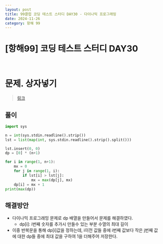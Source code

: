 ```yaml
---
layout: post
title: 99클럽 코딩 테스트 스터디 DAY30 - 다이나믹 프로그래밍
date: 2024-11-26
category: 항해 99
---
```


# [항해99] 코딩 테스트 스터디 DAY30

<br>

# 문제. 상자넣기
> [링크](https://www.acmicpc.net/problem/1965)



## 풀이

```python
import sys

n = int(sys.stdin.readline().strip())
lst = list(map(int, sys.stdin.readline().strip().split()))

lst.insert(0, 0)
dp = [0] * (n+1)

for i in range(1, n+1):
    mx = 0
    for j in range(1, i):
        if lst[i] > lst[j]:
            mx = max(dp[j], mx)
    dp[i] = mx + 1
print(max(dp))
```

## 해결방안
- 다이나믹 프로그래밍 문제로 dp 배열을 만들어서 문제를 해결하였다.
  - dp[i]: i번째 숫자를 추가시 만들수 있는 부분 수열의 최대 길이
- 이중 반복문을 통해 dp[i]값을 정하는데, i이전 값들 중에 i번째 값보다 작은 j번째 값에 대한 dp들 중에 최대 값을 구하여 1을 더해주어 저장한다. 